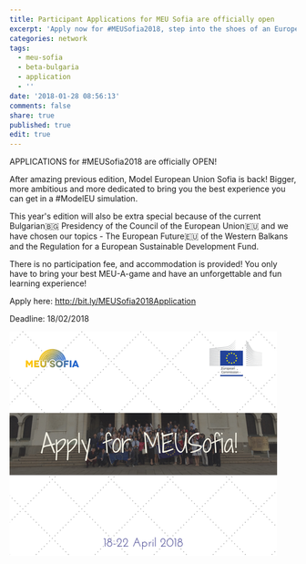 ```yaml
---
title: Participant Applications for MEU Sofia are officially open
excerpt: 'Apply now for #MEUSofia2018, step into the shoes of an European lawmaker.'
categories: network
tags:
  - meu-sofia
  - beta-bulgaria
  - application
  - ''
date: '2018-01-28 08:56:13'
comments: false
share: true
published: true
edit: true
---
```

APPLICATIONS for #MEUSofia2018 are officially OPEN!



After amazing previous edition, Model European Union Sofia is back! Bigger, more ambitious and more dedicated to bring you the best experience you can get in a #ModelEU simulation.


This year's edition will also be extra special because of the current Bulgarian🇧🇬 Presidency of the Council of the European Union🇪🇺 and we have chosen our topics - The European Future🇪🇺 of the Western Balkans and the Regulation for a European Sustainable Development Fund.

There is no participation fee, and accommodation is provided! You only have to bring your best MEU-A-game and have an unforgettable and fun learning experience!



Apply here: http://bit.ly/MEUSofia2018Application 

Deadline: 18/02/2018

![](/assets/images/ddddd.png)
